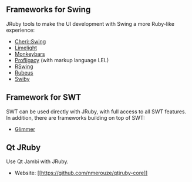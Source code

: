 Frameworks for Swing
--------------------

JRuby tools to make the UI development with Swing a more Ruby-like experience:

* [Cheri::Swing](http://cheri.rubyforge.org)
* [Limelight](http://limelight.8thlight.com)
* [Monkeybars](http://monkeybars.org)
* [Profligacy](http://ihate.rubyforge.org/profligacy/) (with markup language LEL)
* [RSwing](http://github.com/bakkdoor/rswing/)
* [Rubeus](http://code.google.com/p/rubeus/)
* [Swiby](http://swiby.codehaus.org/)

Framework for SWT
-----------------
SWT can be used directly with JRuby, with full access to all SWT features.  In addition, there are frameworks building on top of SWT:

* [Glimmer](http://andymaleh.blogspot.com/2007/11/glimmering-philosophy.html)

Qt JRuby
--------

Use Qt Jambi with JRuby.

* Website: [[https://github.com/nmerouze/qtjruby-core]]
